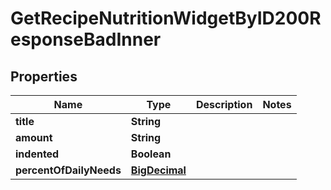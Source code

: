 

# GetRecipeNutritionWidgetByID200ResponseBadInner

## Properties

Name | Type | Description | Notes
------------ | ------------- | ------------- | -------------
**title** | **String** |  | 
**amount** | **String** |  | 
**indented** | **Boolean** |  | 
**percentOfDailyNeeds** | [**BigDecimal**](BigDecimal.md) |  | 




